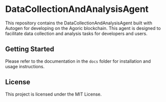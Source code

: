
# DataCollectionAndAnalysisAgent
This repository contains the DataCollectionAndAnalysisAgent built with Autogen for developing on the Agoric blockchain. This agent is designed to facilitate data collection and analysis tasks for developers and users.

## Getting Started
Please refer to the documentation in the `docs` folder for installation and usage instructions.

## License
This project is licensed under the MIT License.

